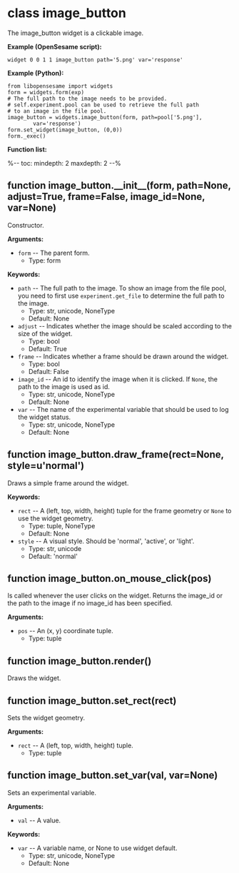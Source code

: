 <div class="ClassDoc YAMLDoc" id="image_button" markdown="1">

# class __image_button__

The image_button widget is a clickable image.

__Example (OpenSesame script):__

~~~
widget 0 0 1 1 image_button path='5.png' var='response'
~~~

__Example (Python):__

~~~ {.python}
from libopensesame import widgets
form = widgets.form(exp)
# The full path to the image needs to be provided.
# self.experiment.pool can be used to retrieve the full path
# to an image in the file pool.
image_button = widgets.image_button(form, path=pool['5.png'],
        var='response')
form.set_widget(image_button, (0,0))
form._exec()
~~~

__Function list:__

%--
toc:
        mindepth: 2
        maxdepth: 2
--%

<div class="FunctionDoc YAMLDoc" id="image_button-__init__" markdown="1">

## function __image\_button\.\_\_init\_\___\(form, path=None, adjust=True, frame=False, image\_id=None, var=None\)

Constructor.

__Arguments:__

- `form` -- The parent form.
	- Type: form

__Keywords:__

- `path` -- The full path to the image. To show an image from the file pool, you need to first use `experiment.get_file` to determine the full path to the image.
	- Type: str, unicode, NoneType
	- Default: None
- `adjust` -- Indicates whether the image should be scaled according to the size of the widget.
	- Type: bool
	- Default: True
- `frame` -- Indicates whether a frame should be drawn around the widget.
	- Type: bool
	- Default: False
- `image_id` -- An id to identify the image when it is clicked. If `None`, the path to the image is used as id.
	- Type: str, unicode, NoneType
	- Default: None
- `var` -- The name of the experimental variable that should be used to log the widget status.
	- Type: str, unicode, NoneType
	- Default: None

</div>

[image_button.__init__]: #image_button-__init__
[__init__]: #image_button-__init__

<div class="FunctionDoc YAMLDoc" id="image_button-draw_frame" markdown="1">

## function __image\_button\.draw\_frame__\(rect=None, style=u'normal'\)

Draws a simple frame around the widget.

__Keywords:__

- `rect` -- A (left, top, width, height) tuple for the frame geometry or `None` to use the widget geometry.
	- Type: tuple, NoneType
	- Default: None
- `style` -- A visual style. Should be 'normal', 'active', or 'light'.
	- Type: str, unicode
	- Default: 'normal'

</div>

[image_button.draw_frame]: #image_button-draw_frame
[draw_frame]: #image_button-draw_frame

<div class="FunctionDoc YAMLDoc" id="image_button-on_mouse_click" markdown="1">

## function __image\_button\.on\_mouse\_click__\(pos\)

Is called whenever the user clicks on the widget. Returns the image_id or the path to the image if no image_id has been specified.

__Arguments:__

- `pos` -- An (x, y) coordinate tuple.
	- Type: tuple

</div>

[image_button.on_mouse_click]: #image_button-on_mouse_click
[on_mouse_click]: #image_button-on_mouse_click

<div class="FunctionDoc YAMLDoc" id="image_button-render" markdown="1">

## function __image\_button\.render__\(\)

Draws the widget.

</div>

[image_button.render]: #image_button-render
[render]: #image_button-render

<div class="FunctionDoc YAMLDoc" id="image_button-set_rect" markdown="1">

## function __image\_button\.set\_rect__\(rect\)

Sets the widget geometry.

__Arguments:__

- `rect` -- A (left, top, width, height) tuple.
	- Type: tuple

</div>

[image_button.set_rect]: #image_button-set_rect
[set_rect]: #image_button-set_rect

<div class="FunctionDoc YAMLDoc" id="image_button-set_var" markdown="1">

## function __image\_button\.set\_var__\(val, var=None\)

Sets an experimental variable.

__Arguments:__

- `val` -- A value.

__Keywords:__

- `var` -- A variable name, or None to use widget default.
	- Type: str, unicode, NoneType
	- Default: None

</div>

[image_button.set_var]: #image_button-set_var
[set_var]: #image_button-set_var

</div>

[image_button]: #image_button


